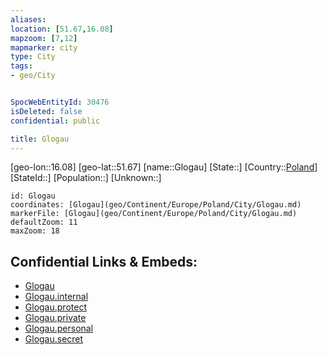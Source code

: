 ```yaml
---
aliases: 
location: [51.67,16.08]
mapzoom: [7,12] 
mapmarker: city 
type: City
tags:
- geo/City


SpocWebEntityId: 30476
isDeleted: false
confidential: public

title: Glogau
---
```

[geo-lon::16.08]
[geo-lat::51.67]
[name::Glogau]
[State::]
[Country::[Poland](geo/Continent/Europe/Poland.md)]
[StateId::]
[Population::]
[Unknown::]


```leaflet
id: Glogau
coordinates: [Glogau](geo/Continent/Europe/Poland/City/Glogau.md)
markerFile: [Glogau](geo/Continent/Europe/Poland/City/Glogau.md)
defaultZoom: 11 
maxZoom: 18
```


## Confidential Links & Embeds: 
- [Glogau](../../../../../../_public/geo/Continent/Europe/Poland/City/Glogau.md) 
- [Glogau.internal](../../../../../../_internal/geo/Continent/Europe/Poland/City/Glogau.internal.md) 
- [Glogau.protect](../../../../../../_protect/geo/Continent/Europe/Poland/City/Glogau.protect.md) 
- [Glogau.private](../../../../../../_private/geo/Continent/Europe/Poland/City/Glogau.private.md) 
- [Glogau.personal](../../../../../../_personal/geo/Continent/Europe/Poland/City/Glogau.personal.md) 
- [Glogau.secret](../../../../../../_secret/geo/Continent/Europe/Poland/City/Glogau.secret.md) 
